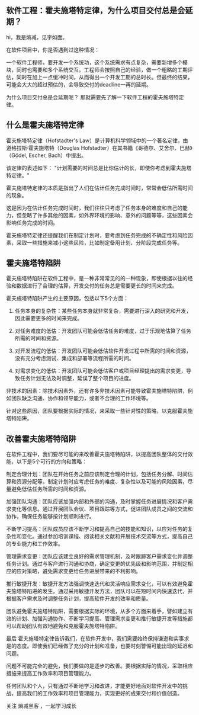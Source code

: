 
## 软件工程：霍夫施塔特定律，为什么项目交付总是会延期？
hi，我是熵减，见字如面。

在软件项目中，你是否遇到过这种情况：

一个软件工程师，要开发一个系统功，这个系统需求有点复杂，需要新增多个模块，同时也需要和多个系统交互。工程师会按照自己的经验，做一个粗略的工期评估，同时在加上一点缓冲时间，从而得出一个开发工期的总时长。但最终的结果，可能会大大的超过预估的，会导致交付的deadline一再的延期。

为什么项目交付总是会延期呢？ 那就需要先了解一下软件工程的霍夫施塔特定律。

## 什么是霍夫施塔特定律
霍夫施塔特定律（Hofstadter's Law）是计算机科学领域中的一个著名定律，由道格拉斯·霍夫施塔特（Douglas Hofstadter）在其书籍《哥德尔、艾舍尔、巴赫》（Gödel, Escher, Bach）中提出。

该定律的表述如下：
"计划需要的时间总是比你估计的长，即使你考虑到霍夫施塔特定律。"

霍夫施塔特定律的本质是指出了人们在估计任务完成时间时，常常会低估所需时间的现象。

这是因为在估计任务完成时间时，我们往往只考虑了任务本身的难度和自己的能力，但忽略了许多其他的因素，如外界环境的影响、意外的问题等等，这些因素会影响任务完成的时间。

霍夫施塔特定律还提醒我们在制定计划时，要考虑到任务完成的不确定性和风险因素，采取一些措施来减小这些风险，比如制定备用计划、分阶段完成任务等。

## 霍夫施塔特陷阱
霍夫施塔特陷阱在软件工程中，是一种非常常见的的一种现象，即使根据以往的经验和数据进行了合理的估算，开发交付的任务总是需要更长的时间来完成。

霍夫施塔特陷阱产生的主要原因，包括以下5个方面：

1. 任务本身的复杂性：某些任务本身就非常复杂，需要进行深入的研究和开发，因此需要更多的时间来完成。

2. 对任务难度的低估：开发团队可能会低估任务的难度，过于乐观地估算了任务所需的时间和资源。

3. 对开发流程的低估：开发团队可能会低估软件开发过程中所需的时间和资源，没有充分考虑测试、集成和部署等流程所需的时间。

4. 对需求变化的低估：开发团队可能会低估客户或项目经理提出的需求变更，导致任务计划无法及时调整，延误了整个项目的进度。

非技术的因素：除技术因素外，还有许多非技术因素可能导致霍夫施塔特陷阱，例如团队缺乏沟通、协作和领导能力，或者不合理的工作环境等。

针对这些原因，团队要根据实际的情况，来采取一些针对性的策略，以克服霍夫施塔特陷阱。

## 改善霍夫施塔特陷阱
在软件工程中，我们要尽可能的来改善霍夫施塔特陷阱，以提高团队整体的交付效能，以下是5个可行的方向和策略：

制定合理计划：团队在开始任务之前应该制定合理的计划，包括任务分解、时间估算和资源分配等。制定计划时应考虑任务的难度、复杂性以及可能的风险因素，尽量避免低估任务所需的时间和资源。

加强团队沟通：团队应该加强内部和外部的沟通，及时掌握任务进展情况和客户需求变化等信息。通过开展团队会议、项目跟踪等方式，促进团队成员之间的交流和协作，确保任务能够按计划顺利进行。

不断学习提高：团队成员应该不断学习和提高自己的技能和知识，以应对任务的复杂性和变化。通过参加培训课程、阅读相关文献和开展技术交流等方式，提高自己的专业能力和工作效率。

管理需求变更：团队应该建立良好的需求管理机制，及时跟踪客户需求变化并调整任务计划。通过与客户进行沟通和协商，确定变更的优先级和影响范围，并制定相应的应对策略，避免需求变更给任务进展带来的不利影响。

推行敏捷开发：敏捷开发方法强调快速迭代和灵活响应需求变化，可以有效避免霍夫施塔特陷进的发生。通过采用敏捷开发方法，团队可以在短时间内快速迭代，并根据客户需求及时调整任务计划，提高软件开发的效率和质量。

团队避免霍夫施塔特陷阱，需要根据实际的环境，从多个方面来着手，譬如建立有效的计划、加强沟通协作、不断学习提高、管理需求变更和推行敏捷开发等措施都可以帮助团队有效地避免和克服霍夫施塔特陷阱。

最后
霍夫施塔特定律告诉我们，在软件开发中，我们需要始终保持谦逊和实事求是的态度。即使我们已经做了充分的计划和准备，也要时刻警惕可能出现的延迟和问题。

问题不可能完全的避免，我们要做的是逐步的改善。要根据实际的情况，采取相应措施来提高工作效率和项目管理能力。

任何团队和个人，只有通过不断地学习和改进，才能更好地面对软件开发中的挑战，提高我们的工作效率和项目管理能力，实现更好的成果交付和价值创造。

关注 熵减黑客 ，一起学习成长
<!--stackedit_data:
eyJoaXN0b3J5IjpbLTE5NDYwNDkzMzFdfQ==
-->